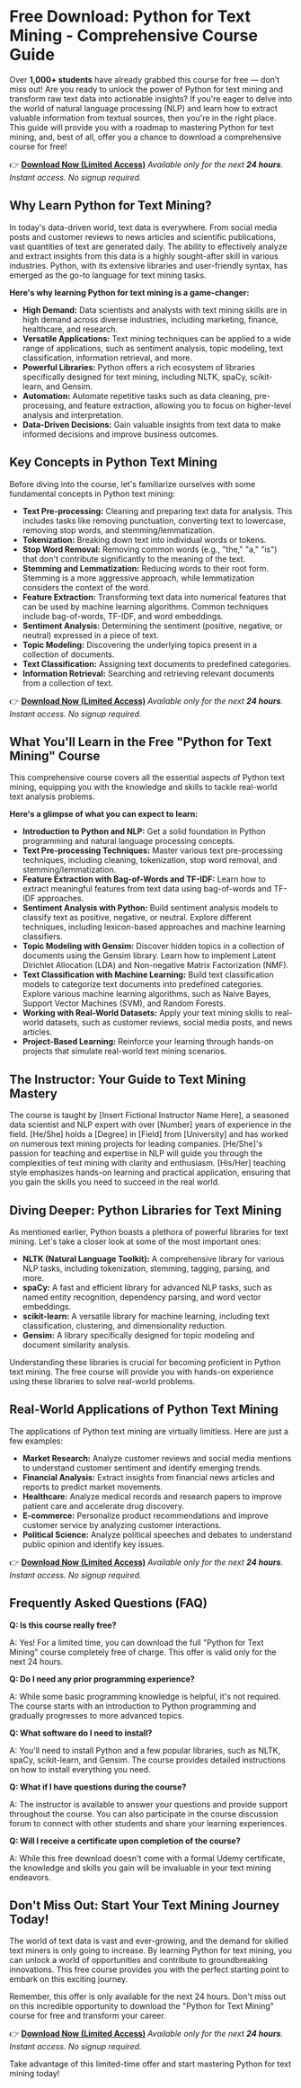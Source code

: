 # Free Download: Python for Text Mining - Comprehensive Course Guide

Over **1,000+ students** have already grabbed this course for free — don’t miss out! Are you ready to unlock the power of Python for text mining and transform raw text data into actionable insights? If you're eager to delve into the world of natural language processing (NLP) and learn how to extract valuable information from textual sources, then you're in the right place. This guide will provide you with a roadmap to mastering Python for text mining, and, best of all, offer you a chance to download a comprehensive course for free!

👉 **[Download Now (Limited Access)](https://udemywork.com/python-for-text-mining)**
_Available only for the next **24 hours**. Instant access. No signup required._

## Why Learn Python for Text Mining?

In today's data-driven world, text data is everywhere. From social media posts and customer reviews to news articles and scientific publications, vast quantities of text are generated daily. The ability to effectively analyze and extract insights from this data is a highly sought-after skill in various industries. Python, with its extensive libraries and user-friendly syntax, has emerged as the go-to language for text mining tasks.

**Here's why learning Python for text mining is a game-changer:**

*   **High Demand:** Data scientists and analysts with text mining skills are in high demand across diverse industries, including marketing, finance, healthcare, and research.
*   **Versatile Applications:** Text mining techniques can be applied to a wide range of applications, such as sentiment analysis, topic modeling, text classification, information retrieval, and more.
*   **Powerful Libraries:** Python offers a rich ecosystem of libraries specifically designed for text mining, including NLTK, spaCy, scikit-learn, and Gensim.
*   **Automation:** Automate repetitive tasks such as data cleaning, pre-processing, and feature extraction, allowing you to focus on higher-level analysis and interpretation.
*   **Data-Driven Decisions:** Gain valuable insights from text data to make informed decisions and improve business outcomes.

## Key Concepts in Python Text Mining

Before diving into the course, let's familiarize ourselves with some fundamental concepts in Python text mining:

*   **Text Pre-processing:** Cleaning and preparing text data for analysis. This includes tasks like removing punctuation, converting text to lowercase, removing stop words, and stemming/lemmatization.
*   **Tokenization:** Breaking down text into individual words or tokens.
*   **Stop Word Removal:** Removing common words (e.g., "the," "a," "is") that don't contribute significantly to the meaning of the text.
*   **Stemming and Lemmatization:** Reducing words to their root form. Stemming is a more aggressive approach, while lemmatization considers the context of the word.
*   **Feature Extraction:** Transforming text data into numerical features that can be used by machine learning algorithms. Common techniques include bag-of-words, TF-IDF, and word embeddings.
*   **Sentiment Analysis:** Determining the sentiment (positive, negative, or neutral) expressed in a piece of text.
*   **Topic Modeling:** Discovering the underlying topics present in a collection of documents.
*   **Text Classification:** Assigning text documents to predefined categories.
*   **Information Retrieval:** Searching and retrieving relevant documents from a collection of text.

👉 **[Download Now (Limited Access)](https://udemywork.com/python-for-text-mining)**
_Available only for the next **24 hours**. Instant access. No signup required._

## What You'll Learn in the Free "Python for Text Mining" Course

This comprehensive course covers all the essential aspects of Python text mining, equipping you with the knowledge and skills to tackle real-world text analysis problems.

**Here's a glimpse of what you can expect to learn:**

*   **Introduction to Python and NLP:** Get a solid foundation in Python programming and natural language processing concepts.
*   **Text Pre-processing Techniques:** Master various text pre-processing techniques, including cleaning, tokenization, stop word removal, and stemming/lemmatization.
*   **Feature Extraction with Bag-of-Words and TF-IDF:** Learn how to extract meaningful features from text data using bag-of-words and TF-IDF approaches.
*   **Sentiment Analysis with Python:** Build sentiment analysis models to classify text as positive, negative, or neutral. Explore different techniques, including lexicon-based approaches and machine learning classifiers.
*   **Topic Modeling with Gensim:** Discover hidden topics in a collection of documents using the Gensim library. Learn how to implement Latent Dirichlet Allocation (LDA) and Non-negative Matrix Factorization (NMF).
*   **Text Classification with Machine Learning:** Build text classification models to categorize text documents into predefined categories. Explore various machine learning algorithms, such as Naive Bayes, Support Vector Machines (SVM), and Random Forests.
*   **Working with Real-World Datasets:** Apply your text mining skills to real-world datasets, such as customer reviews, social media posts, and news articles.
*   **Project-Based Learning:** Reinforce your learning through hands-on projects that simulate real-world text mining scenarios.

## The Instructor: Your Guide to Text Mining Mastery

The course is taught by [Insert Fictional Instructor Name Here], a seasoned data scientist and NLP expert with over [Number] years of experience in the field. [He/She] holds a [Degree] in [Field] from [University] and has worked on numerous text mining projects for leading companies. [He/She]'s passion for teaching and expertise in NLP will guide you through the complexities of text mining with clarity and enthusiasm. [His/Her] teaching style emphasizes hands-on learning and practical application, ensuring that you gain the skills you need to succeed in the real world.

## Diving Deeper: Python Libraries for Text Mining

As mentioned earlier, Python boasts a plethora of powerful libraries for text mining. Let's take a closer look at some of the most important ones:

*   **NLTK (Natural Language Toolkit):** A comprehensive library for various NLP tasks, including tokenization, stemming, tagging, parsing, and more.
*   **spaCy:** A fast and efficient library for advanced NLP tasks, such as named entity recognition, dependency parsing, and word vector embeddings.
*   **scikit-learn:** A versatile library for machine learning, including text classification, clustering, and dimensionality reduction.
*   **Gensim:** A library specifically designed for topic modeling and document similarity analysis.

Understanding these libraries is crucial for becoming proficient in Python text mining. The free course will provide you with hands-on experience using these libraries to solve real-world problems.

## Real-World Applications of Python Text Mining

The applications of Python text mining are virtually limitless. Here are just a few examples:

*   **Market Research:** Analyze customer reviews and social media mentions to understand customer sentiment and identify emerging trends.
*   **Financial Analysis:** Extract insights from financial news articles and reports to predict market movements.
*   **Healthcare:** Analyze medical records and research papers to improve patient care and accelerate drug discovery.
*   **E-commerce:** Personalize product recommendations and improve customer service by analyzing customer interactions.
*   **Political Science:** Analyze political speeches and debates to understand public opinion and identify key issues.

👉 **[Download Now (Limited Access)](https://udemywork.com/python-for-text-mining)**
_Available only for the next **24 hours**. Instant access. No signup required._

## Frequently Asked Questions (FAQ)

**Q: Is this course really free?**

A: Yes! For a limited time, you can download the full "Python for Text Mining" course completely free of charge. This offer is valid only for the next 24 hours.

**Q: Do I need any prior programming experience?**

A: While some basic programming knowledge is helpful, it's not required. The course starts with an introduction to Python programming and gradually progresses to more advanced topics.

**Q: What software do I need to install?**

A: You'll need to install Python and a few popular libraries, such as NLTK, spaCy, scikit-learn, and Gensim. The course provides detailed instructions on how to install everything you need.

**Q: What if I have questions during the course?**

A: The instructor is available to answer your questions and provide support throughout the course. You can also participate in the course discussion forum to connect with other students and share your learning experiences.

**Q: Will I receive a certificate upon completion of the course?**

A: While this free download doesn't come with a formal Udemy certificate, the knowledge and skills you gain will be invaluable in your text mining endeavors.

## Don't Miss Out: Start Your Text Mining Journey Today!

The world of text data is vast and ever-growing, and the demand for skilled text miners is only going to increase. By learning Python for text mining, you can unlock a world of opportunities and contribute to groundbreaking innovations. This free course provides you with the perfect starting point to embark on this exciting journey.

Remember, this offer is only available for the next 24 hours. Don't miss out on this incredible opportunity to download the "Python for Text Mining" course for free and transform your career.

👉 **[Download Now (Limited Access)](https://udemywork.com/python-for-text-mining)**
_Available only for the next **24 hours**. Instant access. No signup required._

Take advantage of this limited-time offer and start mastering Python for text mining today!
